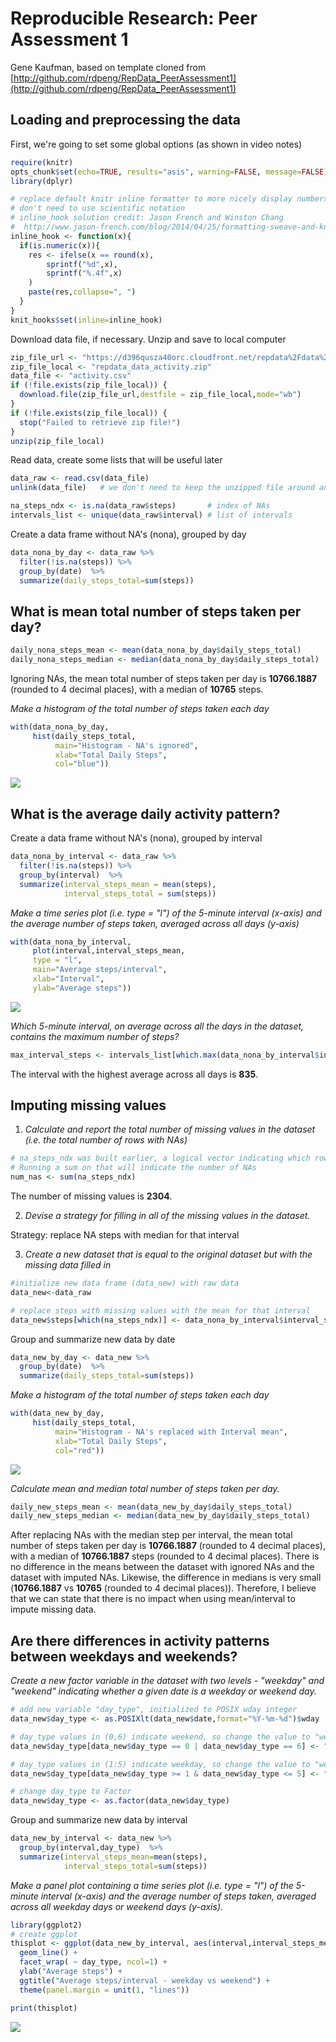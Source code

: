 # Reproducible Research: Peer Assessment 1
Gene Kaufman, based on template cloned from [http://github.com/rdpeng/RepData_PeerAssessment1](http://github.com/rdpeng/RepData_PeerAssessment1)  
## Loading and preprocessing the data
First, we're going to set some global options (as shown in video notes)

```r
require(knitr)
opts_chunk$set(echo=TRUE, results="asis", warning=FALSE, message=FALSE)
library(dplyr)

# replace default knitr inline formatter to more nicely display numbers that
# don't need to use scientific notation
# inline_hook solution credit: Jason French and Winston Chang
#  http://www.jason-french.com/blog/2014/04/25/formatting-sweave-and-knitr-output-for-2-digits/
inline_hook <- function(x){
  if(is.numeric(x)){
    res <- ifelse(x == round(x),
        sprintf("%d",x),
        sprintf("%.4f",x)
    )
    paste(res,collapse=", ")
  }
}
knit_hooks$set(inline=inline_hook)
```

Download data file, if necessary. Unzip and save to local computer

```r
zip_file_url <- "https://d396qusza40orc.cloudfront.net/repdata%2Fdata%2Factivity.zip"
zip_file_local <- "repdata_data_activity.zip"
data_file <- "activity.csv"
if (!file.exists(zip_file_local)) {
  download.file(zip_file_url,destfile = zip_file_local,mode="wb")
}
if (!file.exists(zip_file_local)) {
  stop("Failed to retrieve zip file!")
}
unzip(zip_file_local)
```

Read data, create some lists that will be useful later

```r
data_raw <- read.csv(data_file)
unlink(data_file)	# we don't need to keep the unzipped file around any longer

na_steps_ndx <- is.na(data_raw$steps)		# index of NAs
intervals_list <- unique(data_raw$interval)	# list of intervals
```


Create a data frame without NA's (nona), grouped by day

```r
data_nona_by_day <- data_raw %>%
  filter(!is.na(steps)) %>%
  group_by(date)  %>%
  summarize(daily_steps_total=sum(steps))
```

## What is mean total number of steps taken per day?


```r
daily_nona_steps_mean <- mean(data_nona_by_day$daily_steps_total)
daily_nona_steps_median <- median(data_nona_by_day$daily_steps_total)
```

Ignoring NAs, the mean total number of steps taken per day is **10766.1887** (rounded to 4 decimal places), with a median of **10765** steps.

*Make a histogram of the total number of steps taken each day*

```r
with(data_nona_by_day,
     hist(daily_steps_total,
          main="Histogram - NA's ignored",
          xlab="Total Daily Steps",
          col="blue"))
```

![](PA1_template_files/figure-html/data_nona_by_day_hist-1.png) 
          
## What is the average daily activity pattern?

Create a data frame without NA's (nona), grouped by interval

```r
data_nona_by_interval <- data_raw %>%
  filter(!is.na(steps)) %>%
  group_by(interval)  %>%
  summarize(interval_steps_mean = mean(steps),
            interval_steps_total = sum(steps))
```

*Make a time series plot (i.e. type = "l") of the 5-minute interval (x-axis) and the average number of steps taken, averaged across all days (y-axis)*

```r
with(data_nona_by_interval,
     plot(interval,interval_steps_mean, 
     type = "l",
     main="Average steps/interval",
     xlab="Interval",
     ylab="Average steps"))
```

![](PA1_template_files/figure-html/data_nona_by_interval_tsplot-1.png) 

*Which 5-minute interval, on average across all the days in the dataset, contains the maximum number of steps?*

```r
max_interval_steps <- intervals_list[which.max(data_nona_by_interval$interval_steps_total)]
```
The interval with the highest average across all days is **835**.

## Imputing missing values

1. *Calculate and report the total number of missing values in the dataset (i.e. the total number of rows with NAs)*

```r
# na_steps_ndx was built earlier, a logical vector indicating which rows had NAs. 
# Running a sum on that will indicate the number of NAs
num_nas <- sum(na_steps_ndx)
```

The number of missing values is **2304**.

2. *Devise a strategy for filling in all of the missing values in the dataset.*

Strategy: replace NA steps with median for that interval

3. *Create a new dataset that is equal to the original dataset but with the missing data filled in*

```r
#initialize new data frame (data_new) with raw data
data_new<-data_raw

# replace steps with missing values with the mean for that interval
data_new$steps[which(na_steps_ndx)] <- data_nona_by_interval$interval_steps_mean[match(data_new$interval[which(na_steps_ndx)],intervals_list)]
```

Group and summarize new data by date

```r
data_new_by_day <- data_new %>%
  group_by(date)  %>%
  summarize(daily_steps_total=sum(steps))
```

*Make a histogram of the total number of steps taken each day*

```r
with(data_new_by_day,
     hist(daily_steps_total,
          main="Histogram - NA's replaced with Interval mean",
          xlab="Total Daily Steps",
          col="red"))
```

![](PA1_template_files/figure-html/data_new_by_day_hist-1.png) 

*Calculate mean and median total number of steps taken per day.*

```r
daily_new_steps_mean <- mean(data_new_by_day$daily_steps_total)
daily_new_steps_median <- median(data_new_by_day$daily_steps_total)
```

After replacing NAs with the median step per interval, the mean total number of steps taken per day is **10766.1887** (rounded to 4 decimal places), with a median of **10766.1887** steps (rounded to 4 decimal places). There is no difference in the means between the dataset with ignored NAs and the dataset with imputed NAs. Likewise, the difference in medians is very small (**10766.1887** vs **10765** (rounded to 4 decimal places)). Therefore, I believe that we can state that there is no impact when using mean/interval to impute missing data.


## Are there differences in activity patterns between weekdays and weekends?

*Create a new factor variable in the dataset with two levels - "weekday" and "weekend" indicating whether a given date is a weekday or weekend day.*

```r
# add new variable "day_type", initialized to POSIX wday integer
data_new$day_type <- as.POSIXlt(data_new$date,format="%Y-%m-%d")$wday

# day_type values in (0,6) indicate weekend, so change the value to "weekend"
data_new$day_type[data_new$day_type == 0 | data_new$day_type == 6] <- "weekend"

# day_type values in (1:5) indicate weekday, so change the value to "weekday"
data_new$day_type[data_new$day_type >= 1 & data_new$day_type <= 5] <- "weekday"

# change day_type to Factor
data_new$day_type <- as.factor(data_new$day_type)
```

Group and summarize new data by interval

```r
data_new_by_interval <- data_new %>%
  group_by(interval,day_type)  %>%
  summarize(interval_steps_mean=mean(steps),
            interval_steps_total=sum(steps))
```

*Make a panel plot containing a time series plot (i.e. type = "l") of the 5-minute interval (x-axis) and the average number of steps taken, averaged across all weekday days or weekend days (y-axis).*

```r
library(ggplot2)
# create ggplot
thisplot <- ggplot(data_new_by_interval, aes(interval,interval_steps_mean)) +
  geom_line() +
  facet_wrap( ~ day_type, ncol=1) +
  ylab("Average steps") +
  ggtitle("Average steps/interval - weekday vs weekend") +
  theme(panel.margin = unit(1, "lines"))

print(thisplot)
```

![](PA1_template_files/figure-html/data_new_by_interval_tsplot-1.png) 

